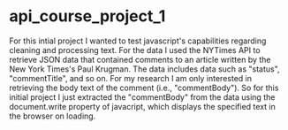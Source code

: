 api_course_project_1
====================

For this intial project I wanted to test javascript's capabilities regarding cleaning and processing text. For the data I used the NYTimes API to retrieve JSON data that contained comments to an article written by the New York Times's Paul Krugman. The data includes data such as "status", "commentTitle", and so on. For my research I am only interested in retrieving the body text of the comment (i.e., "commentBody"). So for this initial project I just extracted the "commentBody" from the data using the document.write property of javacript, which displays the specified text in the browser on loading.
